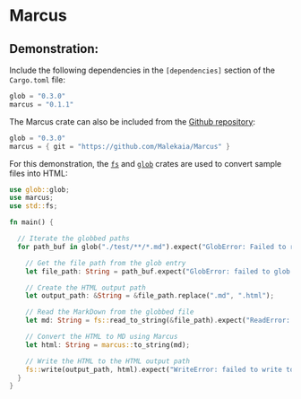 # Marcus
## Demonstration:
Include the following dependencies in the `[dependencies]` section of the `Cargo.toml` file:

```rust
glob = "0.3.0"
marcus = "0.1.1"
```

The Marcus crate can also be included from the [Github repository](https://github.com/Malekaia/Marcus):

```rust
glob = "0.3.0"
marcus = { git = "https://github.com/Malekaia/Marcus" }
```

For this demonstration, the [`fs`](https://doc.rust-lang.org/std/fs/) and [`glob`](https://github.com/rust-lang/glob) crates are used to convert sample files into HTML:

```rust
use glob::glob;
use marcus;
use std::fs;

fn main() {

  // Iterate the globbed paths
  for path_buf in glob("./test/**/*.md").expect("GlobError: Failed to read glob pattern") {

    // Get the file path from the glob entry
    let file_path: String = path_buf.expect("GlobError: failed to glob entry").display().to_string();

    // Create the HTML output path
    let output_path: &String = &file_path.replace(".md", ".html");

    // Read the MarkDown from the globbed file
    let md: String = fs::read_to_string(&file_path).expect("ReadError: failed to read file");

    // Convert the HTML to MD using Marcus
    let html: String = marcus::to_string(md);

    // Write the HTML to the HTML output path
    fs::write(output_path, html).expect("WriteError: failed to write to file");
  }
}
```

